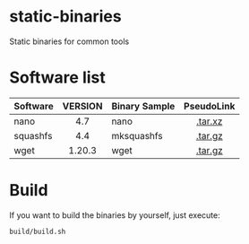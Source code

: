 # static-binaries
Static binaries for common tools


# Software list
| Software        | VERSION    | Binary Sample | PseudoLink |
| :-------------- | :--------: | :------- | :--------: |
| nano            | 4.7        | nano     | [.tar.xz](https://www.nano-editor.org/dist/v4/nano-${VERSION}.tar.xz)  |
| squashfs        | 4.4        | mksquashfs     | [.tar.gz](https://github.com/plougher/squashfs-tools/archive/${VERSION}.tar.gz)  |
| wget            | 1.20.3     | wget     | [.tar.gz](https://ftp.gnu.org/gnu/wget/wget-${VERSION}.tar.gz)  |

# Build
If you want to build the binaries by yourself, just execute:

```bash
build/build.sh
```

